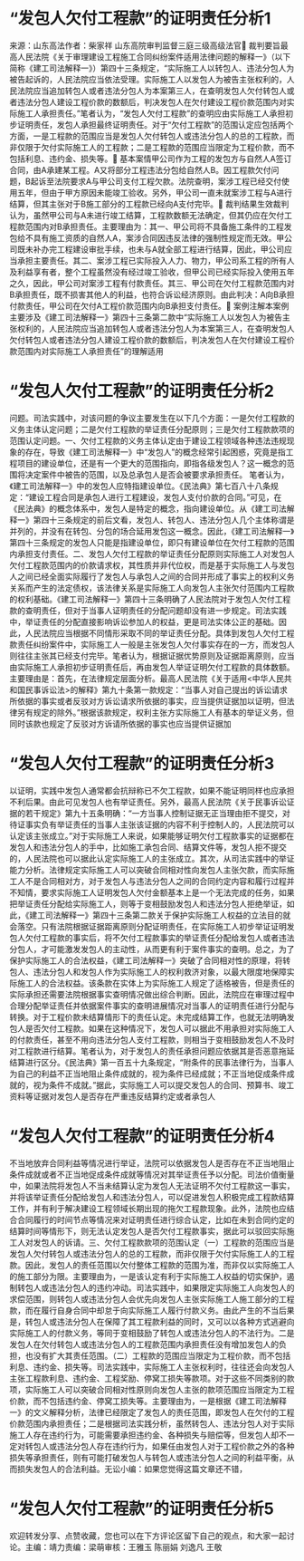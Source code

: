 # “发包人欠付工程款”的证明责任分析1

来源：山东高法作者：柴家祥 山东高院审判监督三庭三级高级法官🔹 裁判要旨最高人民法院《关于审理建设工程施工合同纠纷案件适用法律问题的解释一》（以下简称《建工司法解释一》）第四十三条规定，“实际施工人以转包人、违法分包人为被告起诉的，人民法院应当依法受理。实际施工人以发包人为被告主张权利的，人民法院应当追加转包人或者违法分包人为本案第三人，在查明发包人欠付转包人或者违法分包人建设工程价款的数额后，判决发包人在欠付建设工程价款范围内对实际施工人承担责任。”笔者认为，“发包人欠付工程款”的查明应由实际施工人承担初步证明责任，发包人承担最终证明责任。对于“欠付工程款”的范围认定应包括两个方面，一是工程款的范围应当是发包人欠付转包人或违法分包人的总的工程款，而非仅限于欠付实际施工人的工程款；二是工程款的范围应当限定为工程价款，而不包括利息、违约金、损失等。🔹 基本案情甲公司作为工程的发包方与自然人A签订合同，由A承建某工程。A又将部分工程违法分包给自然人B。因工程款欠付问题，B起诉至法院要求A与甲公司支付工程欠款。法院查明，案涉工程已经交付使用五年，但由于甲方原因未能竣工验收。另外，甲公司一直未就案涉工程与A进行结算，但其主张对于B施工部分的工程款已经向A支付完毕。🔹 裁判结果生效裁判认为，虽然甲公司与A未进行竣工结算，工程款数额无法确定，但其仍应在欠付工程款范围内对B承担责任。主要理由为：其一、甲公司将不具备施工条件的工程发包给不具有施工资质的自然人A，案涉合同因违反法律的强制性规定而无效。甲公司既未补办完工程建设审批手续，也未与A就全部工程进行结算，因此，甲公司应当承担主要责任。其二、案涉工程已实际投入人力、物力，甲公司系工程的所有人及利益享有者，整个工程虽然没有经过竣工验收，但甲公司已经实际投入使用五年之久，因此，甲公司对案涉工程有付款责任。其三、甲公司在欠付工程款范围内对B承担责任，既不损害其他人的利益，也符合诉讼经济原则。由此判决：A向B承担付款责任，甲公司在欠付A工程价款范围内向B承担支付责任。🔹 案例注解本案例主要涉及《建工司法解释一》第四十三条第二款中“实际施工人以发包人为被告主张权利的，人民法院应当追加转包人或者违法分包人为本案第三人，在查明发包人欠付转包人或者违法分包人建设工程价款的数额后，判决发包人在欠付建设工程价款范围内对实际施工人承担责任”的理解适用

# “发包人欠付工程款”的证明责任分析2

问题。司法实践中，对该问题的争议主要发生在以下几个方面：一是欠付工程款的义务主体认定问题；二是欠付工程款的举证责任分配原则；三是欠付工程款款项的范围认定问题。一、欠付工程款的义务主体认定由于建设工程领域各种违法违规现象的存在，导致《建工司法解释一》中“发包人”的概念经常引起困惑，究竟是指工程项目的建设单位，还是有一个更大的范围指向，即指各级发包人？这一概念的范围将决定案件中被告的范围，以及总承包人是否会被要求承担责任。 笔者认为，《建工司法解释一》中的发包人应特指建设单位。《民法典》第七百八十八条规定：“建设工程合同是承包人进行工程建设，发包人支付价款的合同。”可见，在《民法典》的概念体系中，发包人是特定的概念，指向建设单位。从《建工司法解释一》第四十三条规定的前后文看，发包人、转包人、违法分包人几个主体称谓是并列的，并没有在转包、分包的场合延用发包这一概念。因此，《建工司法解释一》第四十三条规定的发包人只能是指建设单位，即只有建设单位在欠付工程款的范围内承担支付责任。二、发包人欠付工程款的举证责任分配原则实际施工人对发包人欠付工程款范围内的价款请求权，其性质并非代位权，而是基于实际施工人与发包人之间已经全面实际履行了发包人与承包人之间的合同并形成了事实上的权利义务关系而产生的法定债权，该法律关系是实际施工人向发包人主张欠付范围内工程款的权利基础。《建工司法解释一》第四十三条明确了人民法院对于发包人欠付工程款的查明责任，但对于当事人证明责任的分配问题却没有进一步规定。司法实践中，举证责任的分配直接影响诉讼参加人的权益，更是司法实体公正的基础。因此，人民法院应当根据不同情形采取不同的举证责任分配。具体到发包人欠付工程款责任纠纷案件中，实际施工人一般是主张发包人欠付事实存在的一方，而发包人则往往主张其已经支付完毕。笔者认为，根据证据优势原则及证据距离原则，应当由实际施工人承担初步证明责任后，再由发包人举证证明欠付工程款的具体数额。主要理由是：首先，在法律规定层面分析。最高人民法院《关于适用<中华人民共和国民事诉讼法>的解释》第九十条第一款规定：“当事人对自己提出的诉讼请求所依据的事实或者反驳对方诉讼请求所依据的事实，应当提供证据加以证明，但法律另有规定的除外。”根据该款规定，权利主张方实际施工人有基本的举证义务，但同时该款也规定了反驳对方诉请所依据的事实也应当提供证据加

# “发包人欠付工程款”的证明责任分析3

以证明，实践中发包人通常都会抗辩称已不欠工程款，如果不能证明同样也应承担不利后果。由此可见发包人也有举证责任。另外，最高人民法院《关于民事诉讼证据的若干规定》第九十五条明确：“一方当事人控制证据无正当理由拒不提交，对待证事实负有举证责任的当事人主张该证据的内容不利于控制人的，人民法院可以认定该主张成立。”对于实际施工人来说，如果能够证明欠付工程款事实的证据都在发包人和违法分包人的手中，比如施工承包合同、结算文件等，发包人拒不提交的，人民法院也可以据此认定实际施工人的主张成立。其次，从司法实践中的举证能力分析。法律规定实际施工人可以突破合同相对性向发包人主张欠款，而实际施工人不是合同相对方，对于发包人与违法分包人之间的合同约定内容和履行过程并不知情，要求实际施工人证明发包人欠付金额基本上是一个无法完成的任务，如果把举证责任分配给实际施工人，则等于变相鼓励发包人和违法分包人拒绝举证，如此，《建工司法解释一》第四十三条第二款关于保护实际施工人权益的立法目的就会落空。只有法院根据证据距离原则分配证明责任，在实际施工人初步举证证明发包人欠付工程款的事实后，将不欠付工程款事实的举证责任分配给发包人或者违法分包人，才可能激发发包人的主动性，从而更有利于案件事实的查明。总之，为了保护实际施工人的合法权益，《建工司法解释一》突破了合同相对性的原理，将转包人、违法分包人和发包人作为实际施工人的权利救济对象，以最大限度地保障实际施工人的合法权益。该条款在实体上为实际施工人规定了适格被告，但是责任的实际承担还需要法院根据事实查明情况做出综合判断。因此，法院应在审理过程中合理分配举证责任并依据案件事实的查明进展情况对当事人的证明责任进行分配与转换。对于工程价款未结算情形下的责任认定。未完成结算工作，也就无法明确发包人是否欠付工程款。如果在这种情况下，发包人可以据此不用承担对实际施工人的付款责任，甚至不用向违法分包人支付工程款，则相当于变相鼓励发包人不及时对工程款进行结算。笔者认为，对于发包人的责任承担问题应依据其是否恶意拖延结算进行区分。《民法典》第一百五十九条规定，“附条件的民事法律行为，当事人为自己的利益不正当地阻止条件成就的，视为条件已经成就；不正当地促成条件成就的，视为条件不成就。”据此，实际施工人可以提交发包人的合同、预算书、竣工资料等证据对发包人是否存在严重违反结算约定或者承包人

# “发包人欠付工程款”的证明责任分析4

不当地放弃合同利益等情况进行举证，法院可以依据发包人是否存在不正当地阻止条件成就或者不正当地促成条件成就等情况对其举证责任予以分配。司法价值衡量中，如果法院将发包人不当未结算认定为发包人无法证明不欠付工程款这一事实，并将该举证责任分配给发包人和违法分包人，可以促进发包人积极完成工程款结算工作，并有利于解决建设工程领域长期出现的拖欠工程款现象。此外，法院也应结合合同履行的时间节点等情况来对证明责任进行综合认定，比如在未到合同约定的结算时间等情形下，则无法认定发包人是否欠付工程款事实，据此可以驳回实际施工人对发包人的诉请。三、欠付工程款款项的范围认定（一）工程款的范围应当是发包人欠付转包人或违法分包人的总的工程款，而非仅限于欠付实际施工人的工程款。因此，发包人的责任范围以欠付整体工程款的范围为准，而非仅以实际施工人的施工部分为限。主要理由为，一是该认定有利于实际施工人权益的切实保护，遏制转包人或违法分包人的违约冲动。司法实践中，如果限定实际施工人向发包人的求偿范围，则转包人或违法分包人会优先向发包人主张实际施工人施工部分的工程款，而在履行自身合同中却怠于向实际施工人履行付款义务。由此产生的不当后果是，转包人或违法分包人在保障了其工程款利益的同时，又可以以各种方式逃避向实际施工人的付款义务，等同于变相鼓励了转包人或违法分包人的不法行为。二是发包人在欠付转包人或违法分包人的工程款范围内承担责任没有增加发包人的负担，也没有扩大其责任范围。（二）工程款的范围应当限定为工程价款，而不包括利息、违约金、损失等。司法实践中，实际施工人主张权利时，往往还会向发包人主张工程款利息、违约金、工程奖励、停窝工损失等款项。对于这些不同类别的款项，实际施工人可以突破合同相对性原则向发包人主张的款项范围应当限定为工程价款，而不包括违约金、停窝工损失等。主要理由为，一是根据《建工司法解释一》的文义解释分析，法律已经限定了发包人的责任范围，即发包人在欠付的工程价款范围内承担责任；二是根据司法实践分析，虽然转包人、违法分包人对于实际施工人存在违约行为，可能需要承担违约金、各种损失与赔偿等，但发包人却不一定对转包人或违法分包人存在违约行为，如果任由发包人对于工程价款之外的各种损失等承担责任，则有可能打破发包人与转包人或违法分包人之间的利益平衡，从而损失发包人的合法利益。无讼小编：如果您觉得这篇文章还不错，

# “发包人欠付工程款”的证明责任分析5

欢迎转发分享、点赞收藏，您也可以在下方评论区留下自己的观点，和大家一起讨论。主编：靖力责编：梁萌审核：王雅玉 陈丽娟 刘逸凡 王敬

